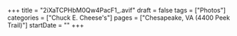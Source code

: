 +++
title = "2iXaTCPHbM0Qw4PacF1_.avif"
draft = false
tags = ["Photos"]
categories = ["Chuck E. Cheese's"]
pages = ["Chesapeake, VA (4400 Peek Trail)"]
startDate = ""
+++
